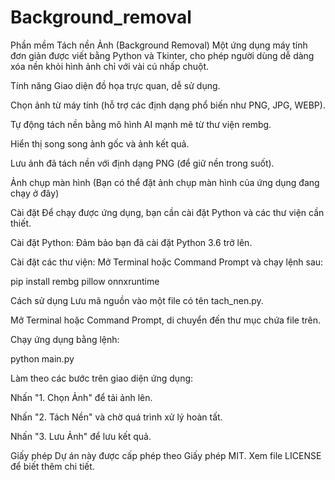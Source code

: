 # Background_removal

Phần mềm Tách nền Ảnh (Background Removal)
Một ứng dụng máy tính đơn giản được viết bằng Python và Tkinter, cho phép người dùng dễ dàng xóa nền khỏi hình ảnh chỉ với vài cú nhấp chuột.

Tính năng
Giao diện đồ họa trực quan, dễ sử dụng.

Chọn ảnh từ máy tính (hỗ trợ các định dạng phổ biến như PNG, JPG, WEBP).

Tự động tách nền bằng mô hình AI mạnh mẽ từ thư viện rembg.

Hiển thị song song ảnh gốc và ảnh kết quả.

Lưu ảnh đã tách nền với định dạng PNG (để giữ nền trong suốt).

Ảnh chụp màn hình
(Bạn có thể đặt ảnh chụp màn hình của ứng dụng đang chạy ở đây)

Cài đặt
Để chạy được ứng dụng, bạn cần cài đặt Python và các thư viện cần thiết.

Cài đặt Python: Đảm bảo bạn đã cài đặt Python 3.6 trở lên.

Cài đặt các thư viện: Mở Terminal hoặc Command Prompt và chạy lệnh sau:

pip install rembg pillow onnxruntime

Cách sử dụng
Lưu mã nguồn vào một file có tên tach_nen.py.

Mở Terminal hoặc Command Prompt, di chuyển đến thư mục chứa file trên.

Chạy ứng dụng bằng lệnh:

python main.py

Làm theo các bước trên giao diện ứng dụng:

Nhấn "1. Chọn Ảnh" để tải ảnh lên.

Nhấn "2. Tách Nền" và chờ quá trình xử lý hoàn tất.

Nhấn "3. Lưu Ảnh" để lưu kết quả.

Giấy phép
Dự án này được cấp phép theo Giấy phép MIT. Xem file LICENSE để biết thêm chi tiết.

